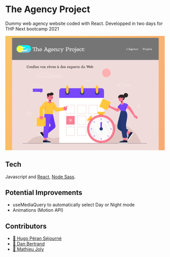 # The Agency Project

Dummy web agency website coded with React.
Developped in two days for THP Next bootcamp 2021

<p align="center">
  <img alt="The Agency logo" src="./public/theagency.png"/>
</p>

## Tech

Javascript and [React](https://github.com/facebook/react), [Node Sass](https://github.com/sass/node-sass).

## Potential Improvements

- useMediaQuery to automatically select Day or Night mode
- Animations (Motion API)

## Contributors

- [:cactus: Hugo Péran Séjourné](https://github.com/HugoPeranSejourne)
- [:deciduous_tree: Dan Bertrand](https://github.com/DanBertrand)
- [:seedling: Mathieu Joly](https://github.com/mathieu-superpose)
